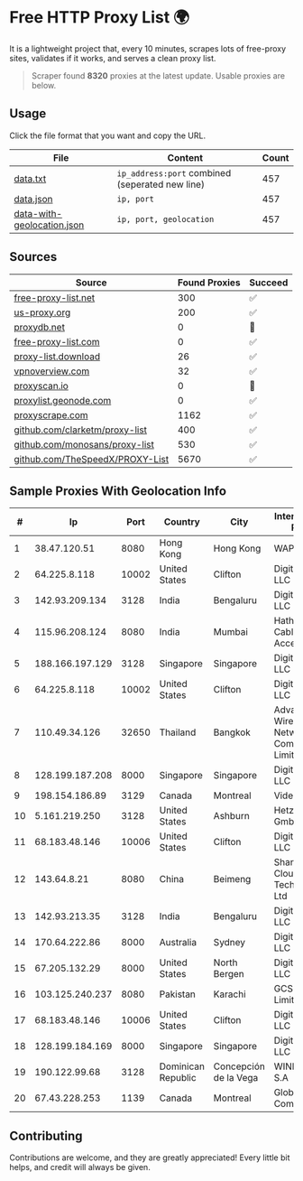 
# Free HTTP Proxy List 🌍

It is a lightweight project that, every 10 minutes, scrapes lots of free-proxy sites, validates if it works, and serves a clean proxy list.


> Scraper found **8320** proxies at the latest update. Usable proxies are below.

## Usage

Click the file format that you want and copy the URL.


|File|Content|Count|
|----|-------|-----|
|[data.txt](https://raw.githubusercontent.com/themiralay/Proxy-List-World/master/data.txt)|`ip_address:port` combined (seperated new line)|457|
|[data.json](https://raw.githubusercontent.com/themiralay/Proxy-List-World/master/data.json)|`ip, port`|457|
|[data-with-geolocation.json](https://raw.githubusercontent.com/themiralay/Proxy-List-World/master/data-with-geolocation.json)|`ip, port, geolocation`|457|

## Sources

|Source|Found Proxies|Succeed|
|------|-------------|-------|
|[free-proxy-list.net](https://free-proxy-list.net)|300|✅|
|[us-proxy.org](https://www.us-proxy.org)|200|✅|
|[proxydb.net](http://proxydb.net)|0|🚫|
|[free-proxy-list.com](https://free-proxy-list.com/?page=&port=&type%5B%5D=http&type%5B%5D=https&up_time=0&search=Search)|0|✅|
|[proxy-list.download](https://www.proxy-list.download/HTTP)|26|✅|
|[vpnoverview.com](https://vpnoverview.com/privacy/anonymous-browsing/free-proxy-servers)|32|✅|
|[proxyscan.io](https://www.proxyscan.io)|0|🚫|
|[proxylist.geonode.com](https://proxylist.geonode.com/api/proxy-list?limit=300&page=1&sort_by=lastChecked&sort_type=desc&protocols=http,https)|0|✅|
|[proxyscrape.com](https://api.proxyscrape.com/v2/?request=displayproxies&protocol=http&timeout=10000&country=all&ssl=all&anonymity=all)|1162|✅|
|[github.com/clarketm/proxy-list](https://raw.githubusercontent.com/clarketm/proxy-list/master/proxy-list-raw.txt)|400|✅|
|[github.com/monosans/proxy-list](https://raw.githubusercontent.com/monosans/proxy-list/main/proxies/http.txt)|530|✅|
|[github.com/TheSpeedX/PROXY-List](https://raw.githubusercontent.com/TheSpeedX/PROXY-List/master/http.txt)|5670|✅|


## Sample Proxies With Geolocation Info

|#|Ip|Port|Country|City|Internet Service Provider|
|-|--|----|-------|----|-------------------------|
|1|38.47.120.51|8080|Hong Kong|Hong Kong|WAP.AC LTD|
|2|64.225.8.118|10002|United States|Clifton|DigitalOcean, LLC|
|3|142.93.209.134|3128|India|Bengaluru|DigitalOcean, LLC|
|4|115.96.208.124|8080|India|Mumbai|Hathway IP over Cable Internet Access|
|5|188.166.197.129|3128|Singapore|Singapore|DigitalOcean, LLC|
|6|64.225.8.118|10002|United States|Clifton|DigitalOcean, LLC|
|7|110.49.34.126|32650|Thailand|Bangkok|Advanced Wireless Network Company Limited|
|8|128.199.187.208|8000|Singapore|Singapore|DigitalOcean, LLC|
|9|198.154.186.89|3129|Canada|Montreal|Videotron Ltee|
|10|5.161.219.250|3128|United States|Ashburn|Hetzner Online GmbH|
|11|68.183.48.146|10006|United States|Clifton|DigitalOcean, LLC|
|12|143.64.8.21|8080|China|Beimeng|Shanghai Blue Cloud Technology Co., Ltd|
|13|142.93.213.35|3128|India|Bengaluru|DigitalOcean, LLC|
|14|170.64.222.86|8000|Australia|Sydney|DigitalOcean, LLC|
|15|67.205.132.29|8000|United States|North Bergen|DigitalOcean, LLC|
|16|103.125.240.237|8080|Pakistan|Karachi|GCS (Private) Limited|
|17|68.183.48.146|10006|United States|Clifton|DigitalOcean, LLC|
|18|128.199.184.169|8000|Singapore|Singapore|DigitalOcean, LLC|
|19|190.122.99.68|3128|Dominican Republic|Concepción de la Vega|WIND Telecom S.A|
|20|67.43.228.253|1139|Canada|Montreal|GloboTech Communications|



## Contributing

Contributions are welcome, and they are greatly appreciated! Every
little bit helps, and credit will always be given.

